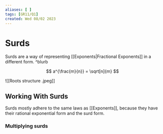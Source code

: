 ```yaml
---
aliases: [ ]
tags: [GR11/Q1]
created: Wed 08/02 2023
---
```

# Surds
Surds are a way of representing [[Exponents|Fractional Exponents]] in a different form.  ^blurb

$$
a^{\frac{m}{n}} = \sqrt[n]{m}
$$

![[Roots structure .jpeg]]

## Working With Surds
Surds mostly adhere to the same laws as [[Exponents]], because they have their rational exponential form and the surd form. 

### Multiplying surds

